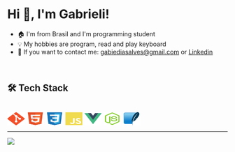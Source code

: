 <h1> Hi 👋, I'm Gabrieli!</h1>

- 🏠 I'm from Brasil and I'm programming student 
- 💡 My hobbies are program, read and play keyboard
- 📢 If you want to contact me: gabiediasalves@gmail.com or <a href="https://www.linkedin.com/in/gabrieli-dias-alves-769b7121a" target="_blank">Linkedin</a>

<br>

<h2>🛠 Tech Stack</h2>

<div style="display: inline_block"><br>
<img align="center" alt="-Git" height="30" width="40" src="https://raw.githubusercontent.com/devicons/devicon/master/icons/git/git-plain.svg">
<img align="center" alt="-HTML" height="30" width="40" src="https://raw.githubusercontent.com/devicons/devicon/master/icons/html5/html5-original.svg">
<img align="center" alt="-CSS" height="30" width="40" src="https://raw.githubusercontent.com/devicons/devicon/master/icons/css3/css3-original.svg">
<img align="center" alt="-Js" height="30" width="40" src="https://raw.githubusercontent.com/devicons/devicon/master/icons/javascript/javascript-plain.svg">
<img align="center" alt="-VueJS" height="30" width="40" src="https://raw.githubusercontent.com/devicons/devicon/master/icons/vuejs/vuejs-original.svg">
  <img align="center" alt="NodeJs" height="30" width="40" src="https://raw.githubusercontent.com/devicons/devicon/master/icons/nodejs/nodejs-original.svg">
  <img align="center" alt="SQLite" height="30" width="40" src="https://raw.githubusercontent.com/devicons/devicon/master/icons/sqlite/sqlite-original.svg">
</div>
<hr>

<div>
  <img height="180em" src="https://github-readme-stats.vercel.app/api/top-langs/?username=gabiediasalves&layout=compact&langs_count=7&theme=radical"/>
</div>
